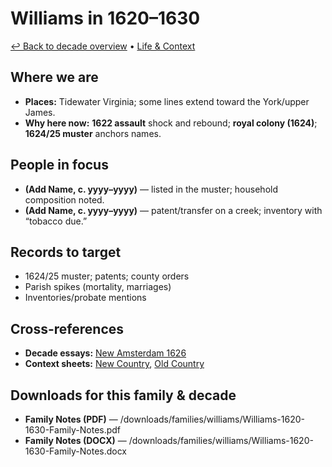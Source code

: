 # Williams in 1620–1630

[↩ Back to decade overview](../../../decades/1620-1630/1620-1630.md) • [Life \& Context](../../../decades/1620-1630/1620-1630-life.md)

## Where we are

* **Places:** Tidewater Virginia; some lines extend toward the York/upper James.
* **Why here now:** **1622 assault** shock and rebound; **royal colony (1624)**; **1624/25 muster** anchors names.

## People in focus

* **(Add Name, c. yyyy–yyyy)** — listed in the muster; household composition noted.
* **(Add Name, c. yyyy–yyyy)** — patent/transfer on a creek; inventory with “tobacco due.”

## Records to target

* 1624/25 muster; patents; county orders
* Parish spikes (mortality, marriages)
* Inventories/probate mentions

## Cross-references

* **Decade essays:** [New Amsterdam 1626](../../../decades/1620-1630/1626-NewAmsterdam.md)
* **Context sheets:** [New Country](../../../decades/1620-1630/1620-1630-NewCountry.md), [Old Country](../../../decades/1620-1630/1620-1630-OldCountry.md)

## Downloads for this family \& decade

* **Family Notes (PDF)** — /downloads/families/williams/Williams-1620-1630-Family-Notes.pdf
* **Family Notes (DOCX)** — /downloads/families/williams/Williams-1620-1630-Family-Notes.docx
